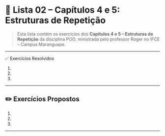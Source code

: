 # 📝 Lista 02 – Capítulos 4 e 5: Estruturas de Repetição

> Esta lista contém os exercícios dos **Capítulos 4 e 5 – Estruturas de Repetição** da disciplina POO, ministrada pelo professor Roger no IFCE – Campus Maranguape.

---
✅ Exercícios Resolvidos

1.
2.
3. 

___

## ✏️ Exercícios Propostos

1. 
2. 
3. 

---


